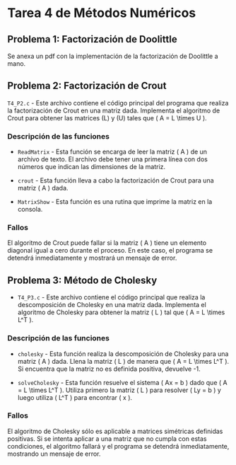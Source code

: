 
# Tarea 4 de Métodos Numéricos

## Problema 1: Factorización de Doolittle
Se anexa un pdf con la implementación de la factorización de Doolittle a mano.

## Problema 2: Factorización de Crout

`T4_P2.c` - Este archivo contiene el código principal del programa que realiza la factorización de Crout en una matriz dada. Implementa el algoritmo de Crout para obtener las matrices \(L\) y \(U\) tales que \( A = L \times U \).

### Descripción de las funciones

- `ReadMatrix` - Esta función se encarga de leer la matriz \( A \) de un archivo de texto. El archivo debe tener una primera línea con dos números que indican las dimensiones de la matriz.

- `crout` - Esta función lleva a cabo la factorización de Crout para una matriz \( A \) dada.

- `MatrixShow` - Esta función es una rutina que imprime la matriz en la consola.

### Fallos

El algoritmo de Crout puede fallar si la matriz \( A \) tiene un elemento diagonal igual a cero durante el proceso. En este caso, el programa se detendrá inmediatamente y mostrará un mensaje de error.

## Problema 3: Método de Cholesky

- `T4_P3.c` - Este archivo contiene el código principal que realiza la descomposición de Cholesky en una matriz dada. Implementa el algoritmo de Cholesky para obtener la matriz \( L \) tal que \( A = L \times L^T \).

### Descripción de las funciones

- `cholesky` - Esta función realiza la descomposición de Cholesky para una matriz \( A \) dada. Llena la matriz \( L \) de manera que \( A = L \times L^T \). Si encuentra que la matriz no es definida positiva, devuelve -1.

- `solveCholesky` - Esta función resuelve el sistema \( Ax = b \) dado que \( A = L \times L^T \). Utiliza primero la matriz \( L \) para resolver \( Ly = b \) y luego utiliza \( L^T \) para encontrar \( x \).

### Fallos

El algoritmo de Cholesky sólo es aplicable a matrices simétricas definidas positivas. Si se intenta aplicar a una matriz que no cumpla con estas condiciones, el algoritmo fallará y el programa se detendrá inmediatamente, mostrando un mensaje de error.